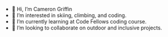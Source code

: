- 👋 Hi, I’m Cameron Griffin
- 👀 I’m interested in skiing, climbing, and coding.
- 🌱 I’m currently learning at Code Fellows coding course.
- 💞️ I’m looking to collaborate on outdoor and inclusive projects.


<!---
CodrCam/CodrCam is a ✨ special ✨ repository because its `README.md` (this file) appears on your GitHub profile.
You can click the Preview link to take a look at your changes.
--->
